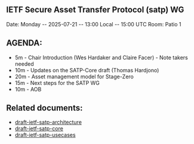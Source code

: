 ## IETF Secure Asset Transfer Protocol (satp) WG

Date: Monday -- 2025-07-21 -- 13:00 Local -- 15:00 UTC
Room: Patio 1

## AGENDA:

- 5m  - Chair Introduction (Wes Hardaker and Claire Facer)
      - Note takers needed
- 10m - Updates on the SATP-Core draft (Thomas Hardjono)
- 20m - Asset management model for Stage-Zero
- 15m - Next steps for the SATP WG
- 10m - AOB

## Related documents:

- [draft-ietf-satp-architecture](https://datatracker.ietf.org/doc/draft-ietf-satp-architecture)
- [draft-ietf-satp-core](https://datatracker.ietf.org/doc/draft-ietf-satp-core)
- [draft-ietf-satp-usecases](https://datatracker.ietf.org/doc/draft-ietf-satp-usecases)
